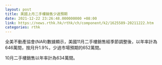 ```yaml
---
layout: post
title: 美國上月二手樓銷售少過預期
date: 2021-12-22 23:26:48.000000000 +08:00
link: https://news.rthk.hk/rthk/ch/component/k2/1625589-20211222.htm
categories: rthk
---
```


全美不動產協會(NAR)數據顯示，美國11月二手樓銷售經季節調整後，以年率計為646萬間，按月升1.9%，少過市場預期的652萬間。

10月二手樓銷售以年率計為634萬間。
